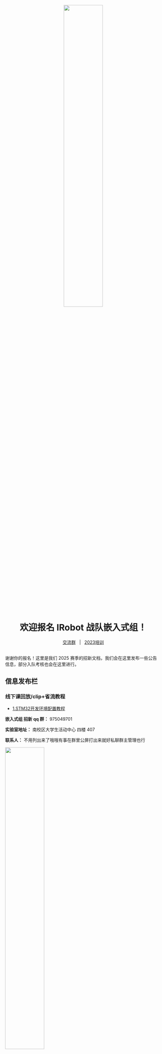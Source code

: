 <p align="center">
    <img width=50% src="assets/p1.png"/>
</p>

<h1 align="center">欢迎报名 IRobot 战队嵌入式组！</h1>

<div align="center">
    <a href="http://qm.qq.com/cgi-bin/qm/qr?_wv=1027&k=2JehDBVI8BBWEfourtdRF60RpF1zjHOV&authKey=EvFODrPUWOLijVFji0AScdjeAl2JCO7ZtpbFKF14VjfpjFyHmIU3e%2FijA%2FvoBc2l&noverify=0&group_code=635535591">交流群</a>
    <span>&nbsp;&nbsp;|&nbsp;&nbsp;</span>
    <a href="https://space.bilibili.com/436391821/channel/collectiondetail?sid=1809229">2023培训</a>
    </br></br>
</div>

谢谢你的报名！这里是我们 2025 赛季的招新文档，我们会在这里发布一些公告信息，部分入队考核也会在这里进行。

## 信息发布栏

### 线下课回放/clip+省流教程

- [1.STM32开发环境配置教程](https://www.bilibili.com/video/BV1YosheaEbs)

**嵌入式组 招新 qq 群：** 975049701

**实验室地址：** 南校区大学生活动中心 四楼 407

**联系人：** 不用列出来了哦哦有事在群里公屏打出来就好私聊群主管理也行

<img width=50% src="assets/p2.jpg"/>

## 关于我们

我们是 IRobot 战队嵌入式组，由对嵌入式编程、电子技术和控制理论感兴趣的同学组成。一个赛场上的机器人**需要拥有躯体、可以行动、会感知决策**，嵌入式组的责任就是搭建电路、编写控制程序，让机器人拥有行动能力。

日常工作主要围绕下面这几项技术开展：

- 单片机开发
- 嵌入式 Linux、ROS
- 控制算法、仿真
- 功率电子设计（电容）
- PCB 设计

在每个赛季的备赛过程中，我们会并行进行开发和研发两条线，既利用已经掌握的技术造出本赛季要上场的机器人，也学习探索新技术，不断进步迭代;

不管你选择帮助我们造车，还是做一些研究性的贡献，嵌入式组都会是一个绝佳的实践平台，提供你作为个人难以获得的资源。

## 入队考核

相信大家一定会在我们的团队里发挥才能，也会在这里结识志同道合的朋友！但为了确保你能胜任我们的工作，完成规则测评之后，还有几项考核任务需要完成；

如果觉得自己的知识有漏洞也不用担心，部分任务的文档里会包含一些参考资料，以便大家学习相关的知识点。希望大家发挥自学能力和信息检索能力，独立完成这些任务。如果遇到自己实在解决不了的问题，可以在群里提问交流。

**考核任务时间与内容进行了更新，请及时查看！**

### 任务目录

- [任务零：C 语言基础+Git](tasks/0.prerequisites/README.md)

完成任务零之后，标志着你已经有了开始学习的基础；我们会开设一系列集体线下课，教会你使用我们队内的工作流进行 STM32 开发，**时间和地点在招新群里通知**。

考核进度不受线下课影响，如果有能力，可以先行继续完成下面的任务。下面的任务可以乱序进行。

- [任务一：简单 PCB 绘制](tasks/1.pcb/README.md)

#### 考核1

时间：**_2024年10月1日_**

内容：**_在仓库内提交task0以及task1的文件，即为通过考核1。_**

你应该掌握的：

>**1. C语言基本语法（期末考试要求）。**
>
>**2. 基本PCB绘制，嘉立创eda的使用，白嫖打样。**(PS：如果你对硬件电路很感兴趣可以私聊群主，我们需要做超级电容（功率控制板）的队员)
>
>**3. git、github的基本使用。**

-----

- [任务二：C++/CMake](tasks/2.cpp-buildsystem/README.md)

- ~~任务X：Linux 基本使用/Python/ROS2~~ _没有硬性要求必须现在就完成，但是很建议先学起来，这赛季的新方案技术验证一旦完成，ROS+Linux 的方案会取代 STM32。_

- [任务三：二轴云台](tasks/3.EasyGimbal/README.md)

**接下来的这些任务需要来实验室完成：**

来之前先在[问卷](https://w0ybodqyg7f.feishu.cn/share/base/form/shrcnmOrLiNsDxQ9RQW10x1NaSf)里预约一下你要来的时间，或者在群里问问有没有队员有空，我们会抽人联系你接应一下，防止迷路。

- [任务四：焊接](tasks/4.solder/README.md)

#### 考核2

时间：**_2024年10月31日_**（请尽量提前安排，避免影响期中考试10月29日）

内容：**仓库上传完成task2。制作完成二轴云台、焊接降压板，线下验收。**

你应该掌握的：

>**1. C++语言基本语法、cmake的使用**（请自己寻找资源学习）
>
>**2. stm32的基本知识，如GPIO输入输出，外部中断，定时器，I2C通讯，串口通讯**（我们会上课，不过也建议自己学习，推荐B站[keysking](https://www.bilibili.com/video/BV12v4y1y7uV/?spm_id_from=333.999.0.0&vd_source=a64b22645c4d668d7e5beef523c00772)的教程）
>
>**3. 基本焊接技能**（看视频自学后来实验室焊接，也可以找学长指导）

-----

- [任务五：底盘控制 - 驱动 CAN 总线电机/PID 控制器](tasks/5.chassis/README.md)

- [任务六：云台控制 - 姿态解算/PID 控制器](tasks/5.gimbal/README.md)

- [任务七：整车控制](tasks/6.vehicle/README.md)

#### 考核3（最终考核）

时间：**_2024年11月30日_**

内容：**线下完成整车基本运动控制（请多来实验室）**
附：完成考核三即正式加入IRobot嵌入式组。

你应该掌握的：

>**1. can通讯协议以及pid算法，dji电机的控制**
>
>**2. 陀螺仪的使用，遥控器信息处理，底盘运动解算**
>
>**3. freertos机器人操作系统的认识**
-----

- 任务八：认识裁判系统 - 真·整车控制

- 任务九：和机械组协作

你应该掌握的：

>**1. 对RoboMaster规则的深入了解（官方规则测评）**
>
>**2. 对战场上上场车的整体电控认识**
>
>**3. 与兵种组（主要是机械组）成员合作进行新车的制造**

-----

在完成以上任务之后，你就是一名合格的嵌入式组队员了！进队之后，你就肩负着完成自己负责的任务的责任，尽快和大家熟络起来、尽快对 rm 的比赛规则和比赛生态建立理解、积极完成任务、放开手脚干。

### 考核进度跟踪(**这个现在基本没有参考价值**)

下图显示了你们的进度。信息随时更新，如果你顺利完成了一项任务，那么你的进度条会前进到这一项任务处。***大家按照要求，一个任务用一个文件夹或者一个文件，我是按照你名字文件夹下的目录数量来更新时间轴的***
![alt](assets/task_progress.png)

## 神爹求带

有余力或者有基础的话，一定要尝试一下以下内容！要是你本来就会的话就更好了！

如果你确实对下面这些玩意其中一二驾轻就熟，能胜任这些方面的工作，请务必大胆说出来，你的贡献会对我们有很大帮助 ⬇️⬇️

- 单片机视觉 **【嵌入式】**

  - ESP32-CAM CV

  - OpenMV

  - tflite

- 嵌入式 Linux **【嵌入式】**

  - 内核裁剪

  - 内核模块开发

  - systemd 裁剪

  - 嵌入式瘦客户端

- 深度学习->强化学习 **【控制算法/仿真】**

  - 常用强化学习算法（PPO、DQN...）

  - stable-baseline3, gym 生态

  - Isaac Sim

  - 嵌入式平台模型部署/模型加速

- 软件工程 **【软件/嵌入式】**

  - CI/CD

  - Modern C++

  - 设计模式

- Nav2/MoveIt2/ros2-control 等常用 ROS2 框架 **【控制算法/仿真】**

- 自控原理、最优控制 **【控制算法】**

- 数字信号处理 **【控制算法】**

- 功率电子 **【硬件】**

## 最后：

认真干活虽然重要，也祝你在实验室玩的开心！

![p3](assets/p3.jpg)

